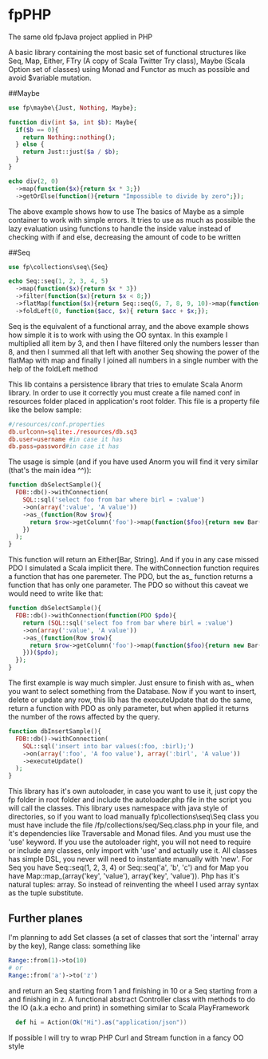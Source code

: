 fpPHP
=====

The same old fpJava project applied in PHP

A basic library containing the most basic set of functional structures like Seq, Map, Either, FTry (A copy of Scala Twitter Try class), Maybe (Scala Option set of classes) using Monad and Functor as much as possible and avoid $variable mutation.

##Maybe
```php
use fp\maybe\{Just, Nothing, Maybe};

function div(int $a, int $b): Maybe{
  if($b == 0){
    return Nothing::nothing();
  } else {
    return Just::just($a / $b);
  }
}

echo div(2, 0)
  ->map(function($x){return $x * 3;})
  ->getOrElse(function(){return "Impossible to divide by zero";});
```
The above example shows how to use The basics of Maybe as a simple container to work with simple errors. It tries to use as much as possible the lazy evaluation
using functions to handle the inside value instead of checking with if and else, decreasing the amount of code to be written

##Seq
```php
use fp\collections\seq\{Seq}

echo Seq::seq(1, 2, 3, 4, 5)
  ->map(function($x){return $x * 3})
  ->filter(function($x){return $x < 8;})
  ->flatMap(function($x){return Seq::seq(6, 7, 8, 9, 10)->map(function($y) use($x){return $x + $y;})})
  ->foldLeft(0, function($acc, $x){ return $acc + $x;});
```
Seq is the equivalent of a functional array, and the above example shows how simple it is to work with using the OO syntax. In this example I multiplied all item by 3, and then I have filtered only the numbers lesser than 8,
and then I summed all that left with another Seq showing the power of the flatMap with map and finally I joined all numbers in a single number with the help of the foldLeft method

This lib contains a persistence library that tries to emulate Scala Anorm library. In order to use it correctly you must create a file named conf in resources folder placed in application's root folder. This file is a property file like the below sample:

```conf
#/resources/conf.properties
db.urlconn=sqlite:./resources/db.sq3
db.user=username #in case it has
db.pass=password#in case it has
```

The usage is simple (and if you have used Anorm you will find it very similar (that's the main idea ^^)):

```php
function dbSelectSample(){
  FDB::db()->withConnection(
    SQL::sql('select foo from bar where birl = :value')
    ->on(array(':value', 'A value'))
    ->as_(function(Row $row){
      return $row->getColumn('foo')->map(function($foo){return new Bar($foo)});
    })
  );
}
```

This function will return an Either[Bar, String]. And if you in any case missed PDO I simulated a Scala implicit there. The withConnection function requires a function that has one paremeter. The PDO, but the as_ function returns a function that has only one parameter. The PDO so without this caveat we would need to write like that:

```php
function dbSelectSample(){
  FDB::db()->withConnection(function(PDO $pdo){
    return (SQL::sql('select foo from bar where birl = :value')
    ->on(array(':value', 'A value'))
    ->as_(function(Row $row){
      return $row->getColumn('foo')->map(function($foo){return new Bar($foo)});
    }))($pdo);
  });
}
```

The first example is way much simpler. Just ensure to finish with as_ when you want to select something from the Database. Now if you want to insert, delete or update any row, this lib has the executeUpdate that do the same, return a function with PDO as only parameter, but when applied it returns the number of the rows affected by the query.

```php
function dbInsertSample(){
  FDB::db()->withConnection(
    SQL::sql('insert into bar values(:foo, :birl);')
    ->on(array(':foo', 'A foo value'), array(':birl', 'A value'))
    ->executeUpdate()
  );
}
```

This library has it's own autoloader, in case you want to use it, just copy the fp folder in root folder and include the autoloader.php file in the script you will call the classes.
This library uses namespace with java style of directories, so if you want to load manually fp\collections\seq\Seq class you must have include the file /fp/collections/seq/Seq.class.php in your file, and it's dependencies like Traversable and Monad files. And you must use the 'use' keyword. If you use the autoloader right, you will not need to require or include any classes, only import with 'use' and actually use it. All classes has simple DSL, you never will need to instantiate manually with 'new'. For Seq you have Seq::seq(1, 2, 3, 4) or Seq::seq('a', 'b', 'c') and for Map you have Map::map_(array('key', 'value'), array('key', 'value')). Php has it's natural tuples: array. So instead of reinventing the wheel I used array syntax as the tuple substitute.

## Further planes

I'm planning to add Set classes (a set of classes that sort the 'internal' array by the key), Range class: something like 

```php
Range::from(1)->to(10) 
# or
Range::from('a')->to('z')
```
and return an Seq starting from 1 and finishing in 10 or a Seq starting from a and finishing in z. 
A functional abstract Controller class with methods to do the IO (a.k.a echo and print) in something similar to Scala PlayFramework 
```scala
  def hi = Action(Ok("Hi").as("application/json"))
```
If possible I will try to wrap PHP Curl and Stream function in a fancy OO style
